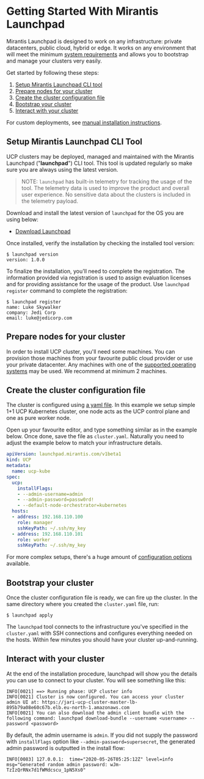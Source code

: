 # Getting Started With Mirantis Launchpad

Mirantis Launchpad is designed to work on any infrastructure: private datacenters, public cloud, hybrid or edge. It works on any environment that will meet the minimum [system requirements](system-requirements.md) and allows you to bootstrap and manage your clusters very easily.

Get started by following these steps:

1. [Setup Mirantis Launchpad CLI tool](#setup-mirantis-launchpad-cli-tool)
2. [Prepare nodes for your cluster](#prepare-nodes-for-your-cluster)
3. [Create the cluster configuration file](#create-the-cluster-configuration-file)
4. [Bootstrap your cluster](#bootstrap-your-cluster)
5. [Interact with your cluster](#interact-with-your-cluster)

For custom deployments, see [manual installation instructions]().

## Setup Mirantis Launchpad CLI Tool

UCP clusters may be deployed, managed and maintained with the Mirantis Launchpad ("**launchpad**") CLI tool. This tool is updated regularly so make sure you are always using the latest version.

> NOTE: `launchpad` has built-in telemetry for tracking the usage of the tool. The telemetry data is used to improve the product and overall user experience. No sensitive data about the clusters is included in the telemetry payload.

Download and install the latest version of `launchpad` for the OS you are using below:

* [Download Launchpad](https://github.com/Mirantis/launchpad/releases/latest)

Once installed, verify the installation by checking the installed tool version:

```
$ launchpad version
version: 1.0.0
```

To finalize the installation, you'll need to complete the registration. The information provided via registration is used to assign evaluation licenses and for providing assistance for the usage of the product. Use `launchpad register` command to complete the registration:

```
$ launchpad register
name: Luke Skywalker
company: Jedi Corp
email: luke@jedicorp.com
```

## Prepare nodes for your cluster

In order to install UCP cluster, you'll need some machines. You can provision those machines from your favourite public cloud provider or use your private datacenter. Any machines with one of the [supported operating systems](system-requirements.md#supported-host-operating-systems-for-ucp-clusters) may be used. We recommend at minimum 2 machines.

## Create the cluster configuration file

The cluster is configured using [a yaml file](configuration-file.md). In this example we setup simple 1+1 UCP Kubernetes cluster, one node acts as the UCP control plane and one as pure worker node.

Open up your favourite editor, and type something similar as in the example below. Once done, save the file as `cluster.yaml`. Naturally you need to adjust the example below to match your infrastructure details.

```yaml
apiVersion: launchpad.mirantis.com/v1beta1
kind: UCP
metadata:
  name: ucp-kube
spec:
  ucp:
    installFlags:
    - --admin-username=admin
    - --admin-password=passw0rd!
    - --default-node-orchestrator=kubernetes
  hosts:
  - address: 192.168.110.100
    role: manager
    sshKeyPath: ~/.ssh/my_key
  - address: 192.168.110.101
    role: worker
    sshKeyPath: ~/.ssh/my_key
```

For more complex setups, there's a huge amount of [configuration options](configuration-file.md) available.

## Bootstrap your cluster

Once the cluster configuration file is ready, we can fire up the cluster. In the same directory where you created the `cluster.yaml` file, run:

```
$ launchpad apply
```

The `launchpad` tool connects to the infrastructure you've specified in the `cluster.yaml` with SSH connections and configures everything needed on the hosts. Within few minutes you should have your cluster up-and-running.

## Interact with your cluster

At the end of the installation procedure, launchpad will show you the details you can use to connect to your cluster. You will see something like this:
```
INFO[0021] ==> Running phase: UCP cluster info 
INFO[0021] Cluster is now configured. You can access your cluster admin UI at: https://jari-ucp-cluster-master-lb-895b79a08e60c67b.elb.eu-north-1.amazonaws.com 
INFO[0021] You can also download the admin client bundle with the following command: launchpad download-bundle --username <username> --password <password> 
```

By default, the admin username is `admin`. If you did not supply the password with `installFlags` option like `--admin-password=supersecret`, the generated admin password is outputted in the install flow:
```
INFO[0083] 127.0.0.1:  time="2020-05-26T05:25:12Z" level=info msg="Generated random admin password: wJm-TzIzQrRNx7d1fWMdcscu_1pN5Xs0" 
```

